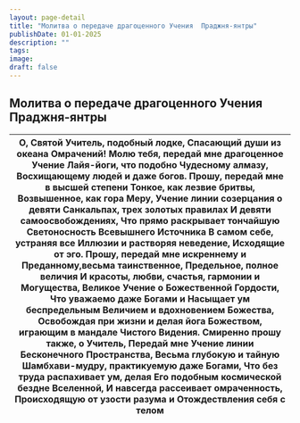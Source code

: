 ```yaml
---
layout: page-detail
title: "Молитва о передаче драгоценного Учения  Праджня-янтры"
publishDate: 01-01-2025
description: ""
tags:
image:
draft: false
---
```


## Молитва о передаче драгоценного Учения Праджня-янтры
| О, Святой Учитель, подобный лодке,  Спасающий души из океана  Омрачений!  Молю тебя, передай мне драгоценное  Учение Лайя-йоги, что подобно  Чудесному алмазу,  Восхищающему людей и даже богов.  Прошу, передай мне в высшей степени  Тонкое, как лезвие бритвы,  Возвышенное, как гора Меру,  Учение линии созерцания о девяти  Санкальпах, трех золотых правилах  И девяти самоосвобождениях,  Что прямо раскрывает тончайшую  Светоносность Всевышнего Источника  В самом себе, устраняя все  Иллюзии и растворяя неведение,  Исходящие от эго.  Прошу, передай мне искреннему и  Преданному,весьма таинственное,  Предельное, полное величия  И красоты, любви, счастья, гармонии и  Могущества,  Великое Учение о Божественной Гордости,  Что уважаемо даже Богами и  Насыщает ум беспредельным  Величием и вдохновением Божества,  Освобождая при жизни и делая йога  Божеством, играющим в мандале  Чистого Видения.  Смиренно прошу также, о Учитель,  Передай мне Учение линии  Бесконечного Пространства,  Весьма глубокую и тайную  Шамбхави-мудру, практикуемую даже  Богами, Что без труда распахивает ум, делая  Его подобным космической бездне  Вселенной,  И навсегда рассеивает омраченность,  Происходящую от узости разума и  Отождествления себя с телом |
| ------------------------------------------------------------------------------------------------------------------------------------------------------------------------------------------------------------------------------------------------------------------------------------------------------------------------------------------------------------------------------------------------------------------------------------------------------------------------------------------------------------------------------------------------------------------------------------------------------------------------------------------------------------------------------------------------------------------------------------------------------------------------------------------------------------------------------------------------------------------------------------------------------------------------------------------------------------------------------------------------------------------------------------------------------------------------------------------------------------------------------------------------------------------------------------------------------------------------------------------------------------------------------ |
  
  
